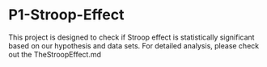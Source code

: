 # P1-Stroop-Effect
This project is designed to check if Stroop effect is statistically significant based on our hypothesis and data sets.
For detailed analysis, please check out the TheStroopEffect.md
